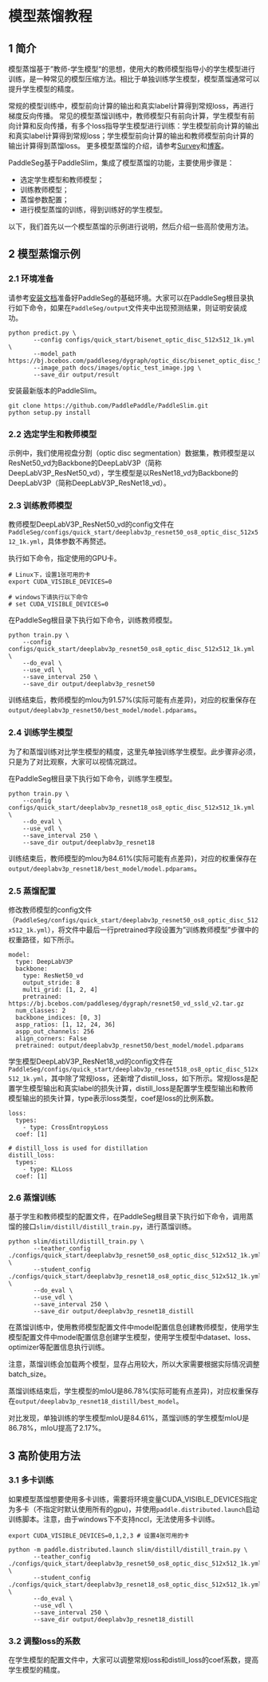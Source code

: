 # 模型蒸馏教程

## 1 简介

模型蒸馏基于”教师-学生模型“的思想，使用大的教师模型指导小的学生模型进行训练，是一种常见的模型压缩方法。相比于单独训练学生模型，模型蒸馏通常可以提升学生模型的精度。

常规的模型训练中，模型前向计算的输出和真实label计算得到常规loss，再进行梯度反向传播。
常见的模型蒸馏训练中，教师模型只有前向计算，学生模型有前向计算和反向传播，有多个loss指导学生模型进行训练：学生模型前向计算的输出和真实label计算得到常规loss；学生模型前向计算的输出和教师模型前向计算的输出计算得到蒸馏loss。
更多模型蒸馏的介绍，请参考[Survey](https://arxiv.org/abs/2006.05525)和[博客](https://cloud.tencent.com/developer/article/1763873)。

PaddleSeg基于PaddleSlim，集成了模型蒸馏的功能，主要使用步骤是：
* 选定学生模型和教师模型；
* 训练教师模型；
* 蒸馏参数配置；
* 进行模型蒸馏的训练，得到训练好的学生模型。

以下，我们首先以一个模型蒸馏的示例进行说明，然后介绍一些高阶使用方法。

## 2 模型蒸馏示例

### 2.1 环境准备

请参考[安装文档](../../install.md)准备好PaddleSeg的基础环境。大家可以在PaddleSeg根目录执行如下命令，如果在`PaddleSeg/output`文件夹中出现预测结果，则证明安装成功。

```
python predict.py \
       --config configs/quick_start/bisenet_optic_disc_512x512_1k.yml \
       --model_path https://bj.bcebos.com/paddleseg/dygraph/optic_disc/bisenet_optic_disc_512x512_1k/model.pdparams\
       --image_path docs/images/optic_test_image.jpg \
       --save_dir output/result
```

安装最新版本的PaddleSlim。

```shell
git clone https://github.com/PaddlePaddle/PaddleSlim.git
python setup.py install
```

### 2.2 选定学生和教师模型

示例中，我们使用视盘分割（optic disc segmentation）数据集，教师模型是以ResNet50_vd为Backbone的DeepLabV3P（简称DeepLabV3P_ResNet50_vd），学生模型是以ResNet18_vd为Backbone的DeepLabV3P（简称DeepLabV3P_ResNet18_vd）。

### 2.3 训练教师模型

教师模型DeepLabV3P_ResNet50_vd的config文件在`PaddleSeg/configs/quick_start/deeplabv3p_resnet50_os8_optic_disc_512x512_1k.yml`，具体参数不再赘述。

执行如下命令，指定使用的GPU卡。

```
# Linux下，设置1张可用的卡
export CUDA_VISIBLE_DEVICES=0

# windows下请执行以下命令
# set CUDA_VISIBLE_DEVICES=0
```

在PaddleSeg根目录下执行如下命令，训练教师模型。

```
python train.py \
    --config configs/quick_start/deeplabv3p_resnet50_os8_optic_disc_512x512_1k.yml \
    --do_eval \
    --use_vdl \
    --save_interval 250 \
    --save_dir output/deeplabv3p_resnet50
```

训练结束后，教师模型的mIou为91.57%(实际可能有点差异)，对应的权重保存在`output/deeplabv3p_resnet50/best_model/model.pdparams`。

### 2.4 训练学生模型

为了和蒸馏训练对比学生模型的精度，这里先单独训练学生模型。此步骤非必须，只是为了对比观察，大家可以视情况跳过。

在PaddleSeg根目录下执行如下命令，训练学生模型。

```
python train.py \
    --config configs/quick_start/deeplabv3p_resnet18_os8_optic_disc_512x512_1k.yml \
    --do_eval \
    --use_vdl \
    --save_interval 250 \
    --save_dir output/deeplabv3p_resnet18
```

训练结束后，教师模型的mIou为84.61%(实际可能有点差异)，对应的权重保存在`output/deeplabv3p_resnet18/best_model/model.pdparams`。

### 2.5 蒸馏配置

修改教师模型的config文件（`PaddleSeg/configs/quick_start/deeplabv3p_resnet50_os8_optic_disc_512x512_1k.yml`），将文件中最后一行pretrained字段设置为”训练教师模型”步骤中的权重路径，如下所示。
```
model:
  type: DeepLabV3P
  backbone:
    type: ResNet50_vd
    output_stride: 8
    multi_grid: [1, 2, 4]
    pretrained: https://bj.bcebos.com/paddleseg/dygraph/resnet50_vd_ssld_v2.tar.gz
  num_classes: 2
  backbone_indices: [0, 3]
  aspp_ratios: [1, 12, 24, 36]
  aspp_out_channels: 256
  align_corners: False
  pretrained: output/deeplabv3p_resnet50/best_model/model.pdparams
```

学生模型DeepLabV3P_ResNet18_vd的config文件在`PaddleSeg/configs/quick_start/deeplabv3p_resnet518_os8_optic_disc_512x512_1k.yml`，其中除了常规loss，还新增了distill_loss，如下所示。常规loss是配置学生模型输出和真实label的损失计算，distill_loss是配置学生模型输出和教师模型输出的损失计算，type表示loss类型，coef是loss的比例系数。
```
loss:
  types:
    - type: CrossEntropyLoss
  coef: [1]

# distill_loss is used for distillation
distill_loss:
  types:
    - type: KLLoss
  coef: [1]
```

### 2.6 蒸馏训练

基于学生和教师模型的配置文件，在PaddleSeg根目录下执行如下命令，调用蒸馏的接口`slim/distill/distill_train.py`，进行蒸馏训练。

```
python slim/distill/distill_train.py \
       --teather_config ./configs/quick_start/deeplabv3p_resnet50_os8_optic_disc_512x512_1k.yml \
       --student_config ./configs/quick_start/deeplabv3p_resnet18_os8_optic_disc_512x512_1k.yml \
       --do_eval \
       --use_vdl \
       --save_interval 250 \
       --save_dir output/deeplabv3p_resnet18_distill
```

在蒸馏训练中，使用教师模型配置文件中model配置信息创建教师模型，使用学生模型配置文件中model配置信息创建学生模型，使用学生模型中dataset、loss、optimizer等配置信息执行训练。

注意，蒸馏训练会加载两个模型，显存占用较大，所以大家需要根据实际情况调整batch_size。

蒸馏训练结束后，学生模型的mIoU是86.78%(实际可能有点差异)，对应权重保存在`output/deeplabv3p_resnet18_distill/best_model`。

对比发现，单独训练的学生模型mIoU是84.61%，蒸馏训练的学生模型mIoU是86.78%，mIoU提高了2.17%。

## 3 高阶使用方法

### 3.1 多卡训练

如果模型蒸馏想要使用多卡训练，需要将环境变量CUDA_VISIBLE_DEVICES指定为多卡（不指定时默认使用所有的gpu)，并使用`paddle.distributed.launch`启动训练脚本。注意，由于windows下不支持nccl，无法使用多卡训练。

```
export CUDA_VISIBLE_DEVICES=0,1,2,3 # 设置4张可用的卡

python -m paddle.distributed.launch slim/distill/distill_train.py \
       --teather_config ./configs/quick_start/deeplabv3p_resnet50_os8_optic_disc_512x512_1k.yml \
       --student_config ./configs/quick_start/deeplabv3p_resnet18_os8_optic_disc_512x512_1k.yml \
       --do_eval \
       --use_vdl \
       --save_interval 250 \
       --save_dir output/deeplabv3p_resnet18_distill
```

### 3.2 调整loss的系数

在学生模型的配置文件中，大家可以调整常规loss和distill_loss的coef系数，提高学生模型的精度。
